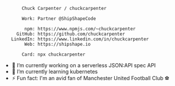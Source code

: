 ```
       Chuck Carpenter / chuckcarpenter

       Work: Partner @ShipShapeCode

        npm: https://www.npmjs.com/~chuckcarpenter
     GitHub: https://github.com/chuckcarpenter
   LinkedIn: https://www.linkedin.com/in/chuckcarpenter
        Web: https://shipshape.io

       Card: npx chuckcarpenter
```

- 🔭 I’m currently working on a serverless JSON:API spec API
- 🌱 I’m currently learning kubernetes
- ⚡ Fun fact: I'm an avid fan of Manchester United Football Club ⚽️

<img src="https://github-readme-stats.vercel.app/api?username=chuckcarpenter&&show_icons=true" alt="" role="presentation" />
<!--

- 🔭 I’m currently working on a serverless JSON:API spec API
- 🌱 I’m currently learning kubernetes
- 👯 I’m looking to collaborate on ...
- 🤔 I’m looking for help with ...
- 💬 Ask me about ...
- 📫 How to reach me: ...
- 😄 Pronouns: ...
- ⚡ Fun fact: ...
-->
